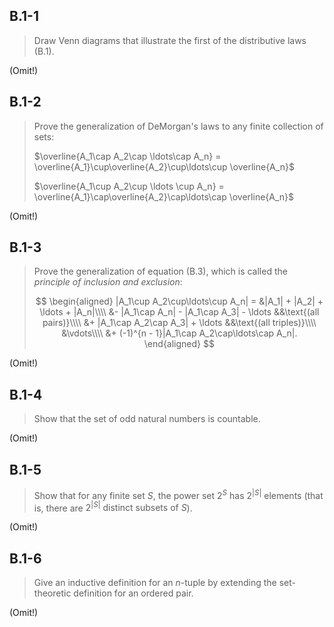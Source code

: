 ## B.1-1

> Draw Venn diagrams that illustrate the first of the distributive laws (B.1).

(Omit!)

## B.1-2

> Prove the generalization of DeMorgan's laws to any finite collection of sets:
>
> $\overline{A_1\cap A_2\cap \ldots\cap A_n} =
> \overline{A_1}\cup\overline{A_2}\cup\ldots\cup \overline{A_n}$
>
> $\overline{A_1\cup A_2\cup \ldots \cup A_n} =
> \overline{A_1}\cap\overline{A_2}\cap\ldots\cap \overline{A_n}$

(Omit!)

## B.1-3

> Prove the generalization of equation (B.3), which is called the *principle of
> inclusion and exclusion*:
>
>$$
> \begin{aligned}
> |A_1\cup A_2\cup\ldots\cup A_n| = &|A_1| + |A_2| + \ldots + |A_n|\\\\
&- |A_1\cap A_n| - |A_1\cap A_3| - \ldots &&\text{(all pairs)}\\\\
&+ |A_1\cap A_2\cap A_3| + \ldots &&\text{(all triples)}\\\\
&\vdots\\\\
&+ (-1)^{n - 1}|A_1\cap A_2\cap\ldots\cap A_n|.
> \end{aligned}
> $$

(Omit!)

## B.1-4

> Show that the set of odd natural numbers is countable.

(Omit!)

## B.1-5

> Show that for any finite set $S$, the power set $2^S$ has $2^{|S|}$ elements
> (that is, there are $2^{|S|} \text{ distinct subsets of }S$).

(Omit!)

## B.1-6

> Give an inductive definition for an $n$-tuple by extending the set-theoretic
> definition for an ordered pair.

(Omit!)

